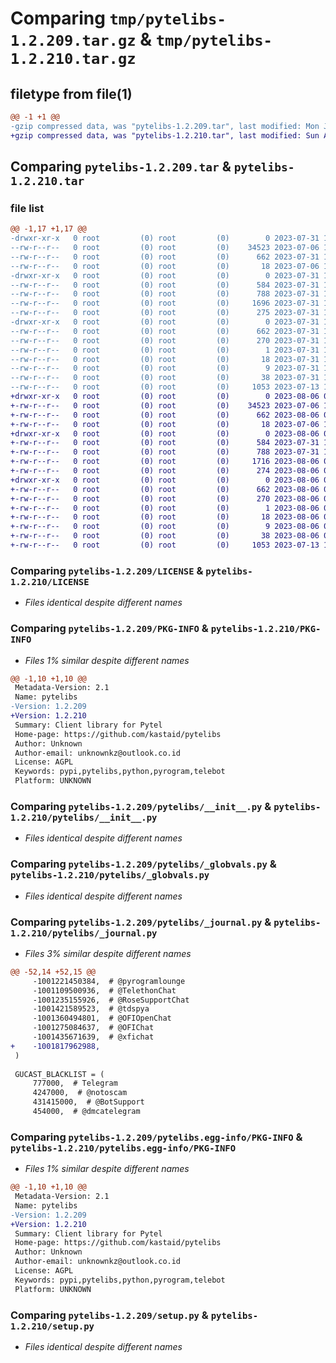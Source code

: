 # Comparing `tmp/pytelibs-1.2.209.tar.gz` & `tmp/pytelibs-1.2.210.tar.gz`

## filetype from file(1)

```diff
@@ -1 +1 @@
-gzip compressed data, was "pytelibs-1.2.209.tar", last modified: Mon Jul 31 14:21:35 2023, max compression
+gzip compressed data, was "pytelibs-1.2.210.tar", last modified: Sun Aug  6 05:40:14 2023, max compression
```

## Comparing `pytelibs-1.2.209.tar` & `pytelibs-1.2.210.tar`

### file list

```diff
@@ -1,17 +1,17 @@
-drwxr-xr-x   0 root         (0) root         (0)        0 2023-07-31 14:21:35.235431 pytelibs-1.2.209/
--rw-r--r--   0 root         (0) root         (0)    34523 2023-07-06 17:18:01.000000 pytelibs-1.2.209/LICENSE
--rw-r--r--   0 root         (0) root         (0)      662 2023-07-31 14:21:35.235431 pytelibs-1.2.209/PKG-INFO
--rw-r--r--   0 root         (0) root         (0)       18 2023-07-06 19:28:15.000000 pytelibs-1.2.209/README.rst
-drwxr-xr-x   0 root         (0) root         (0)        0 2023-07-31 14:21:35.175431 pytelibs-1.2.209/pytelibs/
--rw-r--r--   0 root         (0) root         (0)      584 2023-07-31 14:17:46.000000 pytelibs-1.2.209/pytelibs/__init__.py
--rw-r--r--   0 root         (0) root         (0)      788 2023-07-31 14:07:15.000000 pytelibs-1.2.209/pytelibs/_globvals.py
--rw-r--r--   0 root         (0) root         (0)     1696 2023-07-31 14:20:57.000000 pytelibs-1.2.209/pytelibs/_journal.py
--rw-r--r--   0 root         (0) root         (0)      275 2023-07-31 14:17:59.000000 pytelibs-1.2.209/pytelibs/version.py
-drwxr-xr-x   0 root         (0) root         (0)        0 2023-07-31 14:21:35.225431 pytelibs-1.2.209/pytelibs.egg-info/
--rw-r--r--   0 root         (0) root         (0)      662 2023-07-31 14:21:34.000000 pytelibs-1.2.209/pytelibs.egg-info/PKG-INFO
--rw-r--r--   0 root         (0) root         (0)      270 2023-07-31 14:21:34.000000 pytelibs-1.2.209/pytelibs.egg-info/SOURCES.txt
--rw-r--r--   0 root         (0) root         (0)        1 2023-07-31 14:21:34.000000 pytelibs-1.2.209/pytelibs.egg-info/dependency_links.txt
--rw-r--r--   0 root         (0) root         (0)       18 2023-07-31 14:21:34.000000 pytelibs-1.2.209/pytelibs.egg-info/requires.txt
--rw-r--r--   0 root         (0) root         (0)        9 2023-07-31 14:21:34.000000 pytelibs-1.2.209/pytelibs.egg-info/top_level.txt
--rw-r--r--   0 root         (0) root         (0)       38 2023-07-31 14:21:35.235431 pytelibs-1.2.209/setup.cfg
--rw-r--r--   0 root         (0) root         (0)     1053 2023-07-13 10:27:02.000000 pytelibs-1.2.209/setup.py
+drwxr-xr-x   0 root         (0) root         (0)        0 2023-08-06 05:40:14.806025 pytelibs-1.2.210/
+-rw-r--r--   0 root         (0) root         (0)    34523 2023-07-06 17:18:01.000000 pytelibs-1.2.210/LICENSE
+-rw-r--r--   0 root         (0) root         (0)      662 2023-08-06 05:40:14.796025 pytelibs-1.2.210/PKG-INFO
+-rw-r--r--   0 root         (0) root         (0)       18 2023-07-06 19:28:15.000000 pytelibs-1.2.210/README.rst
+drwxr-xr-x   0 root         (0) root         (0)        0 2023-08-06 05:40:14.736025 pytelibs-1.2.210/pytelibs/
+-rw-r--r--   0 root         (0) root         (0)      584 2023-07-31 14:17:46.000000 pytelibs-1.2.210/pytelibs/__init__.py
+-rw-r--r--   0 root         (0) root         (0)      788 2023-07-31 14:07:15.000000 pytelibs-1.2.210/pytelibs/_globvals.py
+-rw-r--r--   0 root         (0) root         (0)     1716 2023-08-06 05:38:40.000000 pytelibs-1.2.210/pytelibs/_journal.py
+-rw-r--r--   0 root         (0) root         (0)      274 2023-08-06 05:38:57.000000 pytelibs-1.2.210/pytelibs/version.py
+drwxr-xr-x   0 root         (0) root         (0)        0 2023-08-06 05:40:14.786025 pytelibs-1.2.210/pytelibs.egg-info/
+-rw-r--r--   0 root         (0) root         (0)      662 2023-08-06 05:40:14.000000 pytelibs-1.2.210/pytelibs.egg-info/PKG-INFO
+-rw-r--r--   0 root         (0) root         (0)      270 2023-08-06 05:40:14.000000 pytelibs-1.2.210/pytelibs.egg-info/SOURCES.txt
+-rw-r--r--   0 root         (0) root         (0)        1 2023-08-06 05:40:14.000000 pytelibs-1.2.210/pytelibs.egg-info/dependency_links.txt
+-rw-r--r--   0 root         (0) root         (0)       18 2023-08-06 05:40:14.000000 pytelibs-1.2.210/pytelibs.egg-info/requires.txt
+-rw-r--r--   0 root         (0) root         (0)        9 2023-08-06 05:40:14.000000 pytelibs-1.2.210/pytelibs.egg-info/top_level.txt
+-rw-r--r--   0 root         (0) root         (0)       38 2023-08-06 05:40:14.806025 pytelibs-1.2.210/setup.cfg
+-rw-r--r--   0 root         (0) root         (0)     1053 2023-07-13 10:27:02.000000 pytelibs-1.2.210/setup.py
```

### Comparing `pytelibs-1.2.209/LICENSE` & `pytelibs-1.2.210/LICENSE`

 * *Files identical despite different names*

### Comparing `pytelibs-1.2.209/PKG-INFO` & `pytelibs-1.2.210/PKG-INFO`

 * *Files 1% similar despite different names*

```diff
@@ -1,10 +1,10 @@
 Metadata-Version: 2.1
 Name: pytelibs
-Version: 1.2.209
+Version: 1.2.210
 Summary: Client library for Pytel
 Home-page: https://github.com/kastaid/pytelibs
 Author: Unknown
 Author-email: unknownkz@outlook.co.id
 License: AGPL
 Keywords: pypi,pytelibs,python,pyrogram,telebot
 Platform: UNKNOWN
```

### Comparing `pytelibs-1.2.209/pytelibs/__init__.py` & `pytelibs-1.2.210/pytelibs/__init__.py`

 * *Files identical despite different names*

### Comparing `pytelibs-1.2.209/pytelibs/_globvals.py` & `pytelibs-1.2.210/pytelibs/_globvals.py`

 * *Files identical despite different names*

### Comparing `pytelibs-1.2.209/pytelibs/_journal.py` & `pytelibs-1.2.210/pytelibs/_journal.py`

 * *Files 3% similar despite different names*

```diff
@@ -52,14 +52,15 @@
     -1001221450384,  # @pyrogramlounge
     -1001109500936,  # @TelethonChat
     -1001235155926,  # @RoseSupportChat
     -1001421589523,  # @tdspya
     -1001360494801,  # @OFIOpenChat
     -1001275084637,  # @OFIChat
     -1001435671639,  # @xfichat
+    -1001817962988,
 )
 
 GUCAST_BLACKLIST = (
     777000,  # Telegram
     4247000,  # @notoscam
     431415000,  # @BotSupport
     454000,  # @dmcatelegram
```

### Comparing `pytelibs-1.2.209/pytelibs.egg-info/PKG-INFO` & `pytelibs-1.2.210/pytelibs.egg-info/PKG-INFO`

 * *Files 1% similar despite different names*

```diff
@@ -1,10 +1,10 @@
 Metadata-Version: 2.1
 Name: pytelibs
-Version: 1.2.209
+Version: 1.2.210
 Summary: Client library for Pytel
 Home-page: https://github.com/kastaid/pytelibs
 Author: Unknown
 Author-email: unknownkz@outlook.co.id
 License: AGPL
 Keywords: pypi,pytelibs,python,pyrogram,telebot
 Platform: UNKNOWN
```

### Comparing `pytelibs-1.2.209/setup.py` & `pytelibs-1.2.210/setup.py`

 * *Files identical despite different names*

